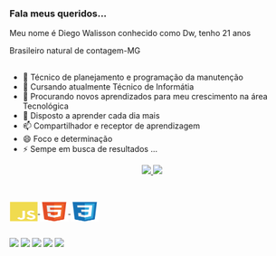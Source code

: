
<h3>Fala meus queridos...</h3>
<p> Meu nome é Diego Walisson conhecido como Dw, tenho 21 anos</p>
<p>Brasileiro natural de contagem-MG</p>
 
 ##
 

- 🔭 Técnico de planejamento e programação da manutenção
- 🌱 Cursando atualmente Técnico de Informátia
- 👯 Procurando novos aprendizados para meu crescimento na área Tecnológica
- 💬 Disposto a aprender cada dia mais
- 📫 Compartilhador e receptor de aprendizagem
- 😄 Foco e determinação
- ⚡ Sempe em busca de resultados ...


 <div align="center">
  <a href="https://github.com/rafaballerini">
  <img height="125em" src="https://github-readme-stats.vercel.app/api?username=Dwferreira&show_icons=true&theme=dark&include_all_commits=true&count_private=true"/>
  <img height="125em" src="https://github-readme-stats.vercel.app/api/top-langs/?username=Dwferreira&layout=compact&langs_count=7&theme=dark"/>
</div>
 
 ##
 
<div style="display: inline_block"><br>
  <img align="center" alt="DW-Js" height="35" width="50" src="https://raw.githubusercontent.com/devicons/devicon/master/icons/javascript/javascript-plain.svg">
  <img align="center" alt="DW-HTML" height="35" width="50" src="https://raw.githubusercontent.com/devicons/devicon/master/icons/html5/html5-original.svg">
  <img align="center" alt="DW-CSS" height="35" width="50" src="https://raw.githubusercontent.com/devicons/devicon/master/icons/css3/css3-original.svg">
</div>
  
 ##
  <div> 
   
   <a href="https://www.youtube.com//channel/UCQGq7zWp12svDRebh8655gA" target="_blank"><img src="https://img.shields.io/badge/YouTube-FF0000?style=for-the-badge&logo=youtube&logoColor=white" target="_blank"></a>
   <a href="mailto:diegowalisson843@gmail.com" target="_blank"><img src="https://img.shields.io/badge/-Gmail-%23333?style=for-the-badge&logo=gmail&logoColor=white" target="_blank"></a>
   <a href="https://instagram.com/diego_walisson" target="_blank"><img src="https://img.shields.io/badge/-Instagram-%23E4405F?style=for-the-badge&logo=instagram&logoColor=white" target="_blank"></a>
   <a href="https://Facebook.com/DwMarquesFerreira" target="_blank"><img src="https://img.shields.io/badge/Facebook-1877F2?style=for-the-badge&logo=facebook&logoColor=white" target="_blank"></a>
   <a href="https://TikTok.com/@diegowalisson" target="_blank"><img src="https://img.shields.io/badge/TikTok-000000?style=for-the-badge&logo=tiktok&logoColor=white" target="_blank"></a>
   
   
   </div>
